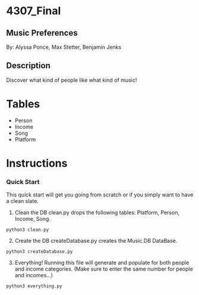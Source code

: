 # 4307_Final
## Music Preferences
By: Alyssa Ponce, Max Stetter, Benjamin Jenks

## Description
Discover what kind of people like what kind of music!

# Tables
* Person
* Income
* Song
* Platform

# Instructions

### Quick Start
This quick start will get you going from scratch or if you simply want to have a clean slate.

1. Clean the DB
clean.py drops the following tables: Platform, Person, Income, Song.

```
python3 clean.py
```

2. Create the DB
createDatabase.py creates the Music.DB DataBase.

```
python3 createDatabase.py
```


3. Everything!
Running this file will generate and populate for both people and income categories. 
(Make sure to enter the same number for people and incomes...)

```
python3 everything.py
```